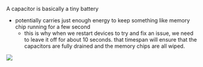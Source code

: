 
A capacitor is basically a tiny battery
- potentially carries just enough energy to keep something like memory chip running for a few second
	- this is why when we restart devices to try and fix an issue, we need to leave it off for about 10 seconds. that timespan will ensure that the capacitors are fully drained and the memory chips are all wiped. 

![](/assets/images/2022-02-03-14-05-06.png)
